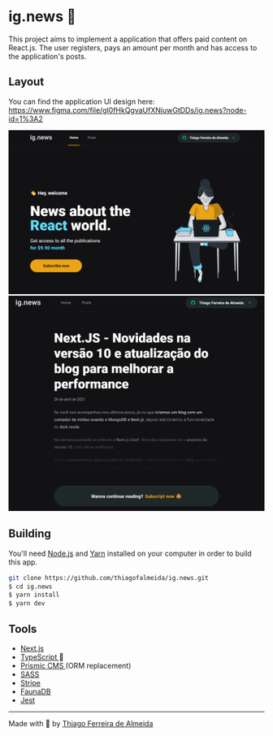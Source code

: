 # ig.news 📰

This project aims to implement a application that offers paid content on React.js. The user registers, pays an amount per month and has access to the application's posts.

## Layout

You can find the application UI design here: https://www.figma.com/file/gl0fHkQgvaUfXNjuwGtDDs/ig.news?node-id=1%3A2

![ig.news home](/.github/home.png)
![ig.news post preview](/.github/post.png)

## Building

You'll need [Node.js](https://nodejs.org) and [Yarn](https://yarnpkg.com/) installed on your computer in order to build this app.

```bash
git clone https://github.com/thiagofalmeida/ig.news.git
$ cd ig.news
$ yarn install
$ yarn dev
```

## Tools

- <a href="https://nextjs.org" > Next.js </a>
- <a href="https://www.typescriptlang.org/"> TypeScript </a> 💙
- <a href="https://prismic.io"> Prismic CMS </a> (ORM replacement)
- <a href="https://sass-lang.com"> SASS </a>
- <a href="https://stripe.com/br"> Stripe </a>
- <a href="https://fauna.com"> FaunaDB </a>
- <a href="https://jestjs.io/pt-BR/"> Jest </a>

---

<p>Made with 💙 by <a href="https://github.com/thiagofalmeida">Thiago Ferreira de Almeida</a>
